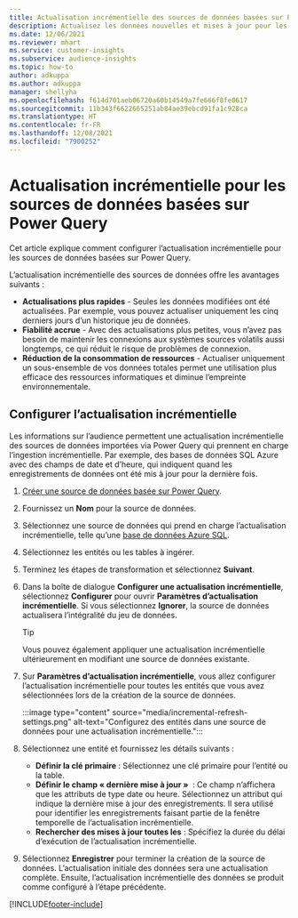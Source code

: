 ```yaml
---
title: Actualisation incrémentielle des sources de données basées sur Power Query
description: Actualisez les données nouvelles et mises à jour pour les sources de données volumineuses basées sur Power Query.
ms.date: 12/06/2021
ms.reviewer: mhart
ms.service: customer-insights
ms.subservice: audience-insights
ms.topic: how-to
author: adkuppa
ms.author: adkuppa
manager: shellyha
ms.openlocfilehash: f614d701aeb06720a60b14549a7fe666f8fe0617
ms.sourcegitcommit: 11b343f6622665251ab84ae39ebcd91fa1c928ca
ms.translationtype: HT
ms.contentlocale: fr-FR
ms.lasthandoff: 12/08/2021
ms.locfileid: "7900252"
---
```

# <a name="incremental-refresh-for-data-sources-based-on-power-query"></a>Actualisation incrémentielle pour les sources de données basées sur Power Query

Cet article explique comment configurer l’actualisation incrémentielle pour les sources de données basées sur Power Query.

L’actualisation incrémentielle des sources de données offre les avantages suivants :

- **Actualisations plus rapides** - Seules les données modifiées ont été actualisées. Par exemple, vous pouvez actualiser uniquement les cinq derniers jours d’un historique jeu de données.
- **Fiabilité accrue** - Avec des actualisations plus petites, vous n’avez pas besoin de maintenir les connexions aux systèmes sources volatils aussi longtemps, ce qui réduit le risque de problèmes de connexion.
- **Réduction de la consommation de ressources** - Actualiser uniquement un sous-ensemble de vos données totales permet une utilisation plus efficace des ressources informatiques et diminue l’empreinte environnementale.

## <a name="configure-incremental-refresh"></a>Configurer l’actualisation incrémentielle

Les informations sur l’audience permettent une actualisation incrémentielle des sources de données importées via Power Query qui prennent en charge l’ingestion incrémentielle. Par exemple, des bases de données SQL Azure avec des champs de date et d’heure, qui indiquent quand les enregistrements de données ont été mis à jour pour la dernière fois.

1. [Créer une source de données basée sur Power Query](connect-power-query.md).

1. Fournissez un **Nom** pour la source de données.

1. Sélectionnez une source de données qui prend en charge l’actualisation incrémentielle, telle qu’une [base de données Azure SQL](/power-query/connectors/azuresqldatabase).

1. Sélectionnez les entités ou les tables à ingérer.

1. Terminez les étapes de transformation et sélectionnez **Suivant**.

1. Dans la boîte de dialogue **Configurer une actualisation incrémentielle**, sélectionnez **Configurer** pour ouvrir **Paramètres d’actualisation incrémentielle**. Si vous sélectionnez **Ignorer**, la source de données actualisera l’intégralité du jeu de données.
   > [!TIP]
   > Vous pouvez également appliquer une actualisation incrémentielle ultérieurement en modifiant une source de données existante.

1. Sur **Paramètres d’actualisation incrémentielle**, vous allez configurer l’actualisation incrémentielle pour toutes les entités que vous avez sélectionnées lors de la création de la source de données.

   :::image type="content" source="media/incremental-refresh-settings.png" alt-text="Configurez des entités dans une source de données pour une actualisation incrémentielle.":::

1. Sélectionnez une entité et fournissez les détails suivants :

   - **Définir la clé primaire** : Sélectionnez une clé primaire pour l’entité ou la table.
   - **Définir le champ « dernière mise à jour »**  : Ce champ n’affichera que les attributs de type date ou heure. Sélectionnez un attribut qui indique la dernière mise à jour des enregistrements. Il sera utilisé pour identifier les enregistrements faisant partie de la fenêtre temporelle de l’actualisation incrémentielle.
   - **Rechercher des mises à jour toutes les** : Spécifiez la durée du délai d’exécution de l’actualisation incrémentielle.

1. Sélectionnez **Enregistrer** pour terminer la création de la source de données. L’actualisation initiale des données sera une actualisation complète. Ensuite, l’actualisation incrémentielle des données se produit comme configuré à l’étape précédente.


[!INCLUDE[footer-include](../includes/footer-banner.md)]
